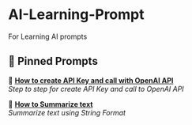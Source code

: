 # AI-Learning-Prompt
For Learning AI prompts

## 📌 Pinned Prompts
🔹 **[How to create API Key and call with OpenAI API](https://github.com/teerayuthton/AI-Learning-Prompt/tree/main/prompt_commands/simple_call/)**  
_Step to step for create API Key and call to OpenAI API_

🔹 **[How to Summarize text](https://github.com/teerayuthton/AI-Learning-Prompt/tree/main/prompt_commands/summarize_text/)**  
_Summarize text using String Format_

